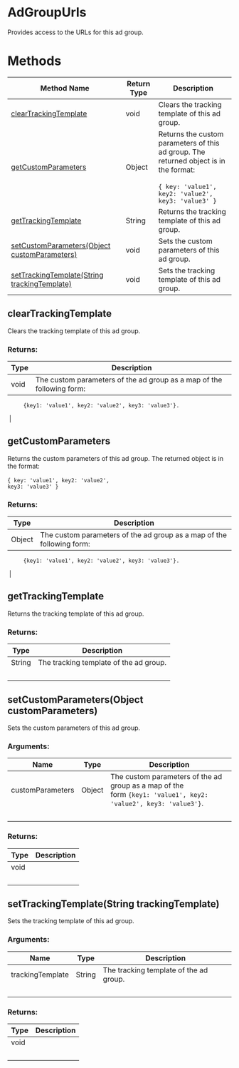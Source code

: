 # AdGroupUrls
Provides access to the URLs for this ad group.

# Methods
|Method Name|Return Type|Description|
|-|-|-
[clearTrackingTemplate](#cleartrackingtemplate)|void|Clears the tracking template of this ad group.<br />
[getCustomParameters](#getcustomparameters)|Object|Returns the custom parameters of this ad group. The returned object is in the format:<br /><br /><code>{ key: 'value1', key2: 'value2', key3: 'value3' }</code><br />
[getTrackingTemplate](#gettrackingtemplate)|String|Returns the tracking template of this ad group.<br />
[setCustomParameters(Object customParameters)](#setcustomparameters~object-customparameters~)|void|Sets the custom parameters of this ad group.<br />
[setTrackingTemplate(String trackingTemplate)](#settrackingtemplate~string-trackingtemplate~)|void|Sets the tracking template of this ad group.<br />

## <a name="cleartrackingtemplate"></a>clearTrackingTemplate
Clears the tracking template of this ad group.

### Returns:
|Type|Description|
|-|-
void|The custom parameters of the ad group as a map of the following form:
         {key1: 'value1', key2: 'value2', key3: 'value3'}.
&nbsp;|&nbsp;

## <a name="getcustomparameters"></a>getCustomParameters
Returns the custom parameters of this ad group. The returned object is in the format:<br /><br /><code>{ key: 'value1', key2: 'value2', key3: 'value3' }</code>

### Returns:
|Type|Description|
|-|-
Object|The custom parameters of the ad group as a map of the following form:
         {key1: 'value1', key2: 'value2', key3: 'value3'}.
&nbsp;|&nbsp;

## <a name="gettrackingtemplate"></a>getTrackingTemplate
Returns the tracking template of this ad group.

### Returns:
|Type|Description|
|-|-
String|The tracking template of the ad group.
&nbsp;|&nbsp;

## <a name="setcustomparameters~object-customparameters~"></a>setCustomParameters(Object customParameters)
Sets the custom parameters of this ad group.

### Arguments:
|Name|Type|Description|
|-|-|-
customParameters|Object|The custom parameters of the ad group as a map of the<br />        form <code>{key1: 'value1', key2: 'value2', key3: 'value3'}</code>.
&nbsp;|&nbsp;|&nbsp;

### Returns:
|Type|Description|
|-|-
void|
&nbsp;|&nbsp;

## <a name="settrackingtemplate~string-trackingtemplate~"></a>setTrackingTemplate(String trackingTemplate)
Sets the tracking template of this ad group.

### Arguments:
|Name|Type|Description|
|-|-|-
trackingTemplate|String|The tracking template of the ad group.
&nbsp;|&nbsp;|&nbsp;

### Returns:
|Type|Description|
|-|-
void|
&nbsp;|&nbsp;

